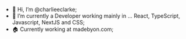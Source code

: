 - 👋 Hi, I’m @charlieeclarke;
- 🌱 I’m currently a Developer working mainly in ... React, TypeScript, Javascript, NextJS and CSS;
- 🏠 Currently working at madebyon.com;
